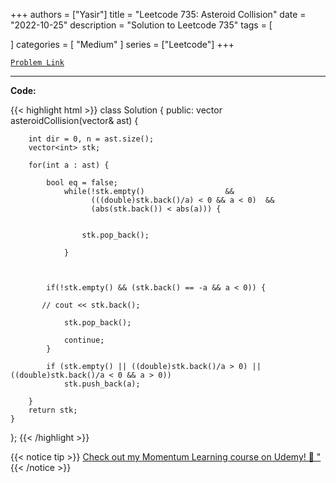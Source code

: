 
+++
authors = ["Yasir"]
title = "Leetcode 735: Asteroid Collision"
date = "2022-10-25"
description = "Solution to Leetcode 735"
tags = [
    
]
categories = [
    "Medium"
]
series = ["Leetcode"]
+++



[`Problem Link`](https://leetcode.com/problems/asteroid-collision/description/)

---

**Code:**

{{< highlight html >}}
class Solution {
public:
    vector<int> asteroidCollision(vector<int>& ast) {

        int dir = 0, n = ast.size();
        vector<int> stk;

        for(int a : ast) {

            bool eq = false;
                while(!stk.empty()                  && 
                      (((double)stk.back()/a) < 0 && a < 0)  && 
                      (abs(stk.back()) < abs(a))) {
                    
           
                    stk.pop_back();
                    
                }
            
 
            
            if(!stk.empty() && (stk.back() == -a && a < 0)) { 

           // cout << stk.back();                
                
                stk.pop_back();                
                
                continue; 
            }

            if (stk.empty() || ((double)stk.back()/a > 0) || ((double)stk.back()/a < 0 && a > 0))
                stk.push_back(a);
            
        }
        return stk;
    }
};
{{< /highlight >}}


{{< notice tip >}}
[Check out my Momentum Learning course on Udemy! 🚀 "](https://www.udemy.com/course/blind-75-the-data-structures-and-algorithms-essentials/)
{{< /notice >}}

